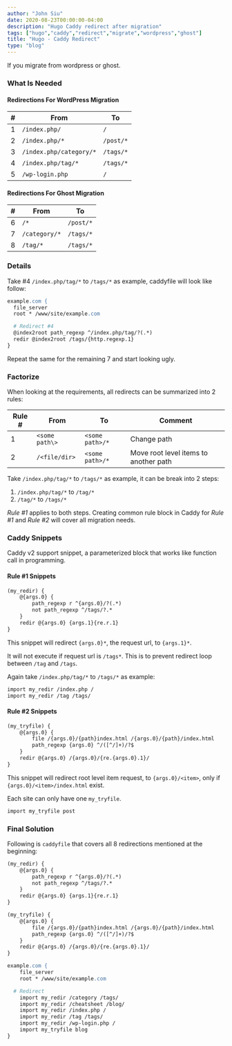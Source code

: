 ```yaml
---
author: "John Siu"
date: 2020-08-23T00:00:00-04:00
description: "Hugo Caddy redirect after migration"
tags: ["hugo","caddy","redirect","migrate","wordpress","ghost"]
title: "Hugo - Caddy Redirect"
type: "blog"
---
```

If you migrate from wordpress or ghost.
<!--more-->

### What Is Needed

#### Redirections For WordPress Migration

#|From|To
---|---|---
1|`/index.php/`|`/`
2|`/index.php/*`|`/post/*`
3|`/index.php/category/*`|`/tags/*`
4|`/index.php/tag/*`|`/tags/*`
5|`/wp-login.php`|`/`

#### Redirections For Ghost Migration

#|From|To
---|---|---
6|`/*`|`/post/*`
7|`/category/*`|`/tags/*`
8|`/tag/*`|`/tags/*`

### Details

Take #4 `/index.php/tag/*` to `/tags/*` as example, caddyfile will look like follow:

```apache
example.com {
  file_server
  root * /www/site/example.com

  # Redirect #4
  @index2root path_regexp ^/index.php/tag/?(.*)
  redir @index2root /tags/{http.regexp.1}
}
```

Repeat the same for the remaining 7 and start looking ugly.

### Factorize

When looking at the requirements, all redirects can be summarized into 2 rules:

Rule #|From|To|Comment
---|---|---|---
1|`<some path\>`|`<some path>/*`|Change path
2|`/<file/dir>`|`<some path>/*`|Move root level items to another path

Take `/index.php/tag/*` to `/tags/*` as example, it can be break into 2 steps:

1. `/index.php/tag/*` to `/tag/*`
2. `/tag/*` to `/tags/*`

*Rule #1* applies to both steps. Creating common rule block in Caddy for *Rule #1* and *Rule #2* will cover all migration needs.

### Caddy Snippets

Caddy v2 support snippet, a parameterized block that works like function call in programming.

#### Rule #1 Snippets

```apache
(my_redir) {
	@{args.0} {
		path_regexp r ^{args.0}/?(.*)
		not path_regexp ^/tags/?.*
	}
	redir @{args.0} {args.1}{re.r.1}
}
```

This snippet will redirect `{args.0}*`, the request url, to `{args.1}*`.

It will not execute if request url is `/tags*`. This is to prevent redirect loop between `/tag` and `/tags`.

Again take `/index.php/tag/*` to `/tags/*` as example:

```apache
import my_redir /index.php /
import my_redir /tag /tags/
```

#### Rule #2 Snippets

```apache
(my_tryfile) {
	@{args.0} {
		file /{args.0}/{path}index.html /{args.0}/{path}/index.html
		path_regexp {args.0} ^/([^/]+)/?$
	}
	redir @{args.0} /{args.0}/{re.{args.0}.1}/
}
```

This snippet will redirect root level item request, to `{args.0}/<item>`, only if `{args.0}/<item>/index.html` exist.

Each site can only have one `my_tryfile`.

```apache
import my_tryfile post
```

### Final Solution

Following is `caddyfile` that covers all 8 redirections mentioned at the beginning:

```apache
(my_redir) {
	@{args.0} {
		path_regexp r ^{args.0}/?(.*)
		not path_regexp ^/tags/?.*
	}
	redir @{args.0} {args.1}{re.r.1}
}

(my_tryfile) {
	@{args.0} {
		file /{args.0}/{path}index.html /{args.0}/{path}/index.html
		path_regexp {args.0} ^/([^/]+)/?$
	}
	redir @{args.0} /{args.0}/{re.{args.0}.1}/
}

example.com {
	file_server
	root * /www/site/example.com

  # Redirect
	import my_redir /category /tags/
	import my_redir /cheatsheet /blog/
	import my_redir /index.php /
	import my_redir /tag /tags/
	import my_redir /wp-login.php /
	import my_tryfile blog
}
```